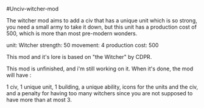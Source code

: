 #Unciv-witcher-mod

The witcher mod aims to add a civ that has a unique unit which is so strong, you need a small army to take it down, but this unit has a production cost of 500, which is more than most pre-modern wonders.

unit: Witcher
strength: 50
movement: 4
production cost: 500

This mod and it's lore is based on "the Witcher" by CDPR.

This mod is unfinished, and i'm still working on it. When it's done, the mod will have :

1 civ,
1 unique unit,
1 building,
a unique ability,
icons for the units and the civ,
and a penalty for having too many witchers since you are not supposed to have more than at most 3.

